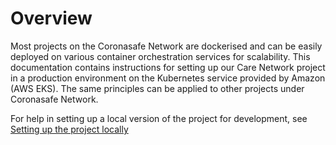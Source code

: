 # Overview

Most projects on the Coronasafe Network are dockerised and can be easily deployed on various container orchestration services for scalability. This documentation contains instructions for setting up our Care Network project in a production environment on the Kubernetes service provided by Amazon (AWS EKS). The same principles can be applied to other projects under Coronasafe Network.

For help in setting up a local version of the project for development, see [Setting up the project locally](Local.md)
